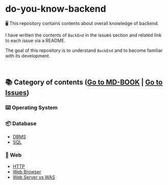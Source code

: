 # do-you-know-backend

🖥 This repository contains contents about overall knowledge of backend.

I have written the contents of `BackEnd` in the issues section and related link to each issue via a README.

The goal of this repository is to understand `BackEnd` and to become familiar with its development.

<br/>

## 📚 Category of contents ([Go to MD-BOOK](https://bkjang.github.io/do-you-know-backend) | [Go to Issues](https://github.com/BKJang/do-you-know-backend/issues))

### ⌨️ Operating System

### 📦 Database

- [DBMS](https://github.com/BKJang/do-you-know-backend/issues/2)
- [SQL](https://github.com/BKJang/do-you-know-backend/issues/3)

### 🚀 Web

- [HTTP](https://github.com/BKJang/do-you-know-backend/issues/6)
- [Web Browser](https://github.com/BKJang/do-you-know-backend/issues/7)
- [Web Server vs WAS](https://github.com/BKJang/do-you-know-backend/issues/8)

